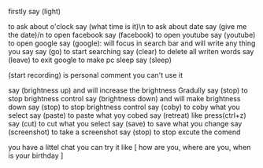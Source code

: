 firstly say (light)

to ask about o'clock say (what time is it)\n
to ask about date say (give me the date)/n
to open facebook say (facebook)
to open youtube say (youtube)
to open google say (google):
  will focus in search bar and will write any thing you say 
  say (go) to start searching 
  say (clear) to delete all writen words
  say (leave) to exit google
to make pc sleep say (sleep)


(start recording) is personal comment you can't use it 

say (brightness up) and will increase the brightness Gradully say (stop) to stop brightness control 
say (brightness down) and will make brightness down say (stop) to stop brightness control 
say (coby) to coby what you select
say (paste) to paste what yoy cobed
say (retreat) like press(ctrl+z)
say (cut) to cut what you select
say (save) to save what you change 
say (screenshot) to take a screenshot 
say (stop) to stop excute the comend

you have a littel chat you can try it like [ how are you, where are you, when is your birthday ]
